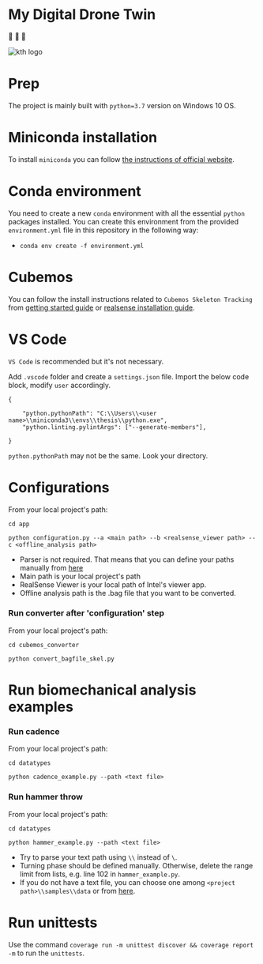 # My Digital Drone Twin
:walking:   :helicopter:   :running:

![kth logo](https://www.findaphd.com/common/institutions/logos/Institutions/PID208.gif)

# Prep
The project is mainly built with `python=3.7` version on Windows 10 OS.

# Miniconda installation
To install `miniconda` you can follow [the instructions of official website](https://docs.conda.io/en/latest/miniconda.html).

# Conda environment
You need to create a new `conda` environment with all the essential `python` packages installed. You can create this environment from the provided `environment.yml` file in this repository in the following way:
- `conda env create -f environment.yml`

# Cubemos
You can follow the install instructions related to `Cubemos Skeleton Tracking` from [getting started guide](https://download-skeleton-tracking-sdk.s3.eu-central-1.amazonaws.com/GettingStartedGuide.pdf) or [realsense installation guide](https://dev.intelrealsense.com/docs/skeleton-tracking-sdk-installation-guide).

# VS Code
`VS Code` is recommended but it's not necessary.

Add `.vscode` folder and create a `settings.json` file. Import the below code block, modify `user` accordingly.

```
{

    "python.pythonPath": "C:\\Users\\<user name>\\miniconda3\\envs\\thesis\\python.exe",
    "python.linting.pylintArgs": ["--generate-members"],

}
```

`python.pythonPath` may not be the same. Look your directory.

# Configurations
From your local project's path:

`cd app`

`python configuration.py --a <main path> --b <realsense_viewer path> --c <offline_analysis path>`

- Parser is not required. That means that you can define your paths manually from [here](https://github.com/pan-efs/My-Digital-Drone-Twin/blob/main/app/configuration.py)
- Main path is your local project's path
- RealSense Viewer is your local path of Intel's viewer app.
- Offline analysis path is the .bag file that you want to be converted.

### Run converter after 'configuration' step
From your local project's path:

`cd cubemos_converter`

`python convert_bagfile_skel.py`
# Run biomechanical analysis examples
### Run cadence
From your local project's path:

`cd datatypes`

`python cadence_example.py --path <text file>`

### Run hammer throw
From your local project's path:

`cd datatypes`

`python hammer_example.py --path <text file>`

- Try to parse your text path using `\\` instead of `\`. 
- Turning phase should be defined manually. Otherwise, delete the range limit from lists, e.g. line 102 in `hammer_example.py`.
- If you do not have a text file, you can choose one among `<project path>\\samples\\data` or from [here](https://github.com/pan-efs/My-Digital-Drone-Twin/tree/main/samples/data).
# Run unittests
Use the command `coverage run -m unittest discover && coverage report -m` to run the `unittests`.
